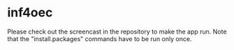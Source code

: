 inf4oec
=======

Please check out the screencast in the repository to make the app run.
Note that the "install.packages" commands have to be run only once.